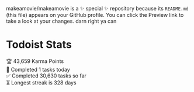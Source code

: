 makeamovie/makeamovie is a ✨ special ✨ repository because its `README.md` (this file) appears on your GitHub profile.
You can click the Preview link to take a look at your changes. darn right ya can

# Todoist Stats

<!-- TODO-IST:START -->
🏆  43,659 Karma Points           
🌸  Completed 1 tasks today           
✅  Completed 30,630 tasks so far           
⏳  Longest streak is 328 days
<!-- TODO-IST:END -->